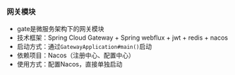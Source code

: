 ## 
### 网关模块

- gate是微服务架构下的网关模块
- 技术框架：Spring Cloud Gateway + Spring webflux + jwt + redis + nacos
- 启动方式：通过`GatewayApplication#main()`启动
- 依赖项目：Nacos（注册中心、配置中心）
- 使用方式：配置Nacos，直接单独启动
